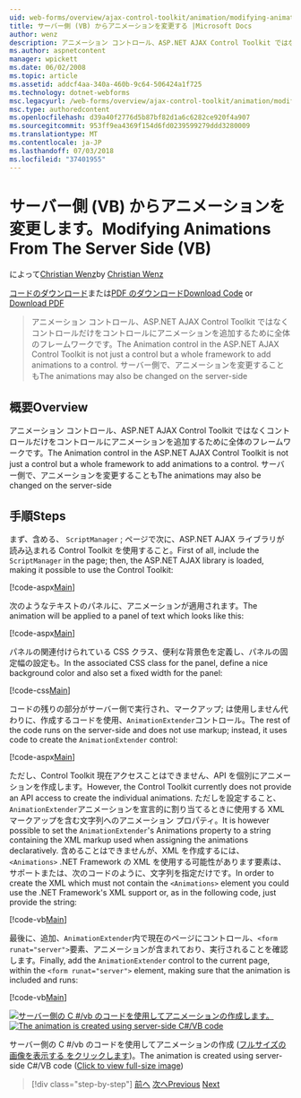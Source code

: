 ```yaml
---
uid: web-forms/overview/ajax-control-toolkit/animation/modifying-animations-from-the-server-side-vb
title: サーバー側 (VB) からアニメーションを変更する |Microsoft Docs
author: wenz
description: アニメーション コントロール、ASP.NET AJAX Control Toolkit ではなくコントロールだけをコントロールにアニメーションを追加するために全体のフレームワークです。 アニメーションも可能性があります.
ms.author: aspnetcontent
manager: wpickett
ms.date: 06/02/2008
ms.topic: article
ms.assetid: addcf4aa-340a-460b-9c64-506424a1f725
ms.technology: dotnet-webforms
msc.legacyurl: /web-forms/overview/ajax-control-toolkit/animation/modifying-animations-from-the-server-side-vb
msc.type: authoredcontent
ms.openlocfilehash: d39a40f2776d5b87bf82d1a6c6282ce920f4a907
ms.sourcegitcommit: 953ff9ea4369f154d6fd0239599279ddd3280009
ms.translationtype: MT
ms.contentlocale: ja-JP
ms.lasthandoff: 07/03/2018
ms.locfileid: "37401955"
---
```

<a name="modifying-animations-from-the-server-side-vb"></a><span data-ttu-id="45cda-104">サーバー側 (VB) からアニメーションを変更します。</span><span class="sxs-lookup"><span data-stu-id="45cda-104">Modifying Animations From The Server Side (VB)</span></span>
====================
<span data-ttu-id="45cda-105">によって[Christian Wenz](https://github.com/wenz)</span><span class="sxs-lookup"><span data-stu-id="45cda-105">by [Christian Wenz](https://github.com/wenz)</span></span>

<span data-ttu-id="45cda-106">[コードのダウンロード](http://download.microsoft.com/download/f/9/a/f9a26acd-8df4-4484-8a18-199e4598f411/Animation9.vb.zip)または[PDF のダウンロード](http://download.microsoft.com/download/6/7/1/6718d452-ff89-4d3f-a90e-c74ec2d636a3/animation9VB.pdf)</span><span class="sxs-lookup"><span data-stu-id="45cda-106">[Download Code](http://download.microsoft.com/download/f/9/a/f9a26acd-8df4-4484-8a18-199e4598f411/Animation9.vb.zip) or [Download PDF](http://download.microsoft.com/download/6/7/1/6718d452-ff89-4d3f-a90e-c74ec2d636a3/animation9VB.pdf)</span></span>

> <span data-ttu-id="45cda-107">アニメーション コントロール、ASP.NET AJAX Control Toolkit ではなくコントロールだけをコントロールにアニメーションを追加するために全体のフレームワークです。</span><span class="sxs-lookup"><span data-stu-id="45cda-107">The Animation control in the ASP.NET AJAX Control Toolkit is not just a control but a whole framework to add animations to a control.</span></span> <span data-ttu-id="45cda-108">サーバー側で、アニメーションを変更することも</span><span class="sxs-lookup"><span data-stu-id="45cda-108">The animations may also be changed on the server-side</span></span>


## <a name="overview"></a><span data-ttu-id="45cda-109">概要</span><span class="sxs-lookup"><span data-stu-id="45cda-109">Overview</span></span>

<span data-ttu-id="45cda-110">アニメーション コントロール、ASP.NET AJAX Control Toolkit ではなくコントロールだけをコントロールにアニメーションを追加するために全体のフレームワークです。</span><span class="sxs-lookup"><span data-stu-id="45cda-110">The Animation control in the ASP.NET AJAX Control Toolkit is not just a control but a whole framework to add animations to a control.</span></span> <span data-ttu-id="45cda-111">サーバー側で、アニメーションを変更することも</span><span class="sxs-lookup"><span data-stu-id="45cda-111">The animations may also be changed on the server-side</span></span>

## <a name="steps"></a><span data-ttu-id="45cda-112">手順</span><span class="sxs-lookup"><span data-stu-id="45cda-112">Steps</span></span>

<span data-ttu-id="45cda-113">まず、含める、 `ScriptManager` ; ページで次に、ASP.NET AJAX ライブラリが読み込まれる Control Toolkit を使用すること。</span><span class="sxs-lookup"><span data-stu-id="45cda-113">First of all, include the `ScriptManager` in the page; then, the ASP.NET AJAX library is loaded, making it possible to use the Control Toolkit:</span></span>

[!code-aspx[Main](modifying-animations-from-the-server-side-vb/samples/sample1.aspx)]

<span data-ttu-id="45cda-114">次のようなテキストのパネルに、アニメーションが適用されます。</span><span class="sxs-lookup"><span data-stu-id="45cda-114">The animation will be applied to a panel of text which looks like this:</span></span>

[!code-aspx[Main](modifying-animations-from-the-server-side-vb/samples/sample2.aspx)]

<span data-ttu-id="45cda-115">パネルの関連付けられている CSS クラス、便利な背景色を定義し、パネルの固定幅の設定も。</span><span class="sxs-lookup"><span data-stu-id="45cda-115">In the associated CSS class for the panel, define a nice background color and also set a fixed width for the panel:</span></span>

[!code-css[Main](modifying-animations-from-the-server-side-vb/samples/sample3.css)]

<span data-ttu-id="45cda-116">コードの残りの部分がサーバー側で実行され、マークアップ; は使用しません代わりに、作成するコードを使用、`AnimationExtender`コントロール。</span><span class="sxs-lookup"><span data-stu-id="45cda-116">The rest of the code runs on the server-side and does not use markup; instead, it uses code to create the `AnimationExtender` control:</span></span>

[!code-aspx[Main](modifying-animations-from-the-server-side-vb/samples/sample4.aspx)]

<span data-ttu-id="45cda-117">ただし、Control Toolkit 現在アクセスことはできません、API を個別にアニメーションを作成します。</span><span class="sxs-lookup"><span data-stu-id="45cda-117">However, the Control Toolkit currently does not provide an API access to create the individual animations.</span></span> <span data-ttu-id="45cda-118">ただしを設定すること、`AnimationExtender`アニメーションを宣言的に割り当てるときに使用する XML マークアップを含む文字列へのアニメーション プロパティ。</span><span class="sxs-lookup"><span data-stu-id="45cda-118">It is however possible to set the `AnimationExtender`'s Animations property to a string containing the XML markup used when assigning the animations declaratively.</span></span> <span data-ttu-id="45cda-119">含めることはできませんが、XML を作成するには、 `<Animations>` .NET Framework の XML を使用する可能性があります要素は、サポートまたは、次のコードのように、文字列を指定だけです。</span><span class="sxs-lookup"><span data-stu-id="45cda-119">In order to create the XML which must not contain the `<Animations>` element you could use the .NET Framework's XML support or, as in the following code, just provide the string:</span></span>

[!code-vb[Main](modifying-animations-from-the-server-side-vb/samples/sample5.vb)]

<span data-ttu-id="45cda-120">最後に、追加、`AnimationExtender`内で現在のページにコントロール、`<form runat="server">`要素、アニメーションが含まれており、実行されることを確認します。</span><span class="sxs-lookup"><span data-stu-id="45cda-120">Finally, add the `AnimationExtender` control to the current page, within the `<form runat="server">` element, making sure that the animation is included and runs:</span></span>

[!code-vb[Main](modifying-animations-from-the-server-side-vb/samples/sample6.vb)]


<span data-ttu-id="45cda-121">[![サーバー側の C #/vb のコードを使用してアニメーションの作成します。](modifying-animations-from-the-server-side-vb/_static/image2.png)](modifying-animations-from-the-server-side-vb/_static/image1.png)</span><span class="sxs-lookup"><span data-stu-id="45cda-121">[![The animation is created using server-side C#/VB code](modifying-animations-from-the-server-side-vb/_static/image2.png)](modifying-animations-from-the-server-side-vb/_static/image1.png)</span></span>

<span data-ttu-id="45cda-122">サーバー側の C #/vb のコードを使用してアニメーションの作成 ([フルサイズの画像を表示する をクリックします](modifying-animations-from-the-server-side-vb/_static/image3.png))。</span><span class="sxs-lookup"><span data-stu-id="45cda-122">The animation is created using server-side C#/VB code ([Click to view full-size image](modifying-animations-from-the-server-side-vb/_static/image3.png))</span></span>

> [!div class="step-by-step"]
> <span data-ttu-id="45cda-123">[前へ](triggering-an-animation-in-another-control-vb.md)
> [次へ](executing-animations-using-client-side-code-vb.md)</span><span class="sxs-lookup"><span data-stu-id="45cda-123">[Previous](triggering-an-animation-in-another-control-vb.md)
[Next](executing-animations-using-client-side-code-vb.md)</span></span>
